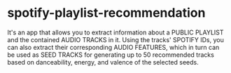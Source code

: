 # spotify-playlist-recommendation
It's an app that allows you to extract information about a PUBLIC PLAYLIST and the contained AUDIO TRACKS in it. Using the tracks' SPOTIFY IDs, you can also extract their corresponding AUDIO FEATURES, which in turn can be used as SEED TRACKS for generating up to 50 recommended tracks based on danceability, energy, and valence of the selected seeds.
